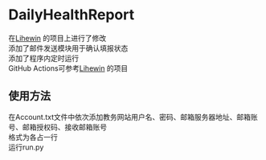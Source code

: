 # DailyHealthReport
在[Lihewin](https://github.com/Lihewin/NUIST_Auto_Health_Report)
的项目上进行了修改<br/>
添加了邮件发送模块用于确认填报状态<br/>
添加了程序内定时运行<br/>
GitHub Actions可参考[Lihewin](https://github.com/Lihewin/NUIST_Auto_Health_Report)
的项目<br/>


## 使用方法
在Account.txt文件中依次添加教务网站用户名、密码、邮箱服务器地址、邮箱账号、邮箱授权码、接收邮箱账号<br/>
格式为各占一行<br/>
运行run.py<br/>


